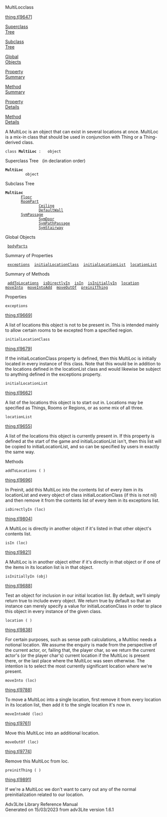 <span class="title">MultiLoc</span><span class="type">class</span>

[thing.t](../file/thing.t.html)\[[9647](../source/thing.t.html#9647)\]

[Superclass  
Tree](#_SuperClassTree_)

[Subclass  
Tree](#_SubClassTree_)

[Global  
Objects](#_ObjectSummary_)

[Property  
Summary](#_PropSummary_)

[Method  
Summary](#_MethodSummary_)

[Property  
Details](#_Properties_)

[Method  
Details](#_Methods_)

<div class="fdesc">

A MultiLoc is an object that can exist in several locations at once.
MultiLoc is a mix-in class that should be used in conjunction with Thing
or a Thing-derived class.

`class `**`MultiLoc`**` :   object`

</div>

<span id="_SuperClassTree_"></span>

<div class="mjhd">

<span class="hdln">Superclass Tree</span>   (in declaration order)

</div>

**`MultiLoc`**  
`         object`  
<span id="_SubClassTree_"></span>

<div class="mjhd">

<span class="hdln">Subclass Tree</span>  

</div>

**`MultiLoc`**  
`         `[`Floor`](../object/Floor.html)  
`         `[`RoomPart`](../object/RoomPart.html)  
`                 `[`Ceiling`](../object/Ceiling.html)  
`                 `[`DefaultWall`](../object/DefaultWall.html)  
`         `[`SymPassage`](../object/SymPassage.html)  
`                 `[`SymDoor`](../object/SymDoor.html)  
`                 `[`SymPathPassage`](../object/SymPathPassage.html)  
`                 `[`SymStairway`](../object/SymStairway.html)  
<span id="_ObjectSummary_"></span>

<div class="mjhd">

<span class="hdln">Global Objects</span>  

</div>

` `[`bodyParts`](../object/bodyParts.html)`  `
<span id="_PropSummary_"></span>

<div class="mjhd">

<span class="hdln">Summary of Properties</span>  

</div>

` `[`exceptions`](#exceptions)`  `[`initialLocationClass`](#initialLocationClass)`  `[`initialLocationList`](#initialLocationList)`  `[`locationList`](#locationList)`  `

<span id="_MethodSummary_"></span>

<div class="mjhd">

<span class="hdln">Summary of Methods</span>  

</div>

` `[`addToLocations`](#addToLocations)`  `[`isDirectlyIn`](#isDirectlyIn)`  `[`isIn`](#isIn)`  `[`isInitiallyIn`](#isInitiallyIn)`  `[`location`](#location)`  `[`moveInto`](#moveInto)`  `[`moveIntoAdd`](#moveIntoAdd)`  `[`moveOutOf`](#moveOutOf)`  `[`preinitThing`](#preinitThing)`  `

<span id="_Properties_"></span>

<div class="mjhd">

<span class="hdln">Properties</span>  

</div>

<span id="exceptions"></span>

`exceptions`

[thing.t](../file/thing.t.html)\[[9669](../source/thing.t.html#9669)\]

<div class="desc">

A list of locations this object is not to be present in. This is
intended mainly to allow certain rooms to be excepted from a specified
region.

</div>

<span id="initialLocationClass"></span>

`initialLocationClass`

[thing.t](../file/thing.t.html)\[[9679](../source/thing.t.html#9679)\]

<div class="desc">

If the initialLocationClass property is defined, then this MultiLoc is
initially located in every instance of this class. Note that this would
be in addition to the locations defined in the locationList class and
would likewise be subject to anything defined in the exceptions
property.

</div>

<span id="initialLocationList"></span>

`initialLocationList`

[thing.t](../file/thing.t.html)\[[9662](../source/thing.t.html#9662)\]

<div class="desc">

A list of the locations this object is to start out in. Locations may be
specified as Things, Rooms or Regions, or as some mix of all three.

</div>

<span id="locationList"></span>

`locationList`

[thing.t](../file/thing.t.html)\[[9655](../source/thing.t.html#9655)\]

<div class="desc">

A list of the locations this object is currently present in. If this
property is defined at the start of the game and initialLocationList
isn't, then this list will be copied to initialLocationList, and so can
be specified by users in exactly the same way.

</div>

<span id="_Methods_"></span>

<div class="mjhd">

<span class="hdln">Methods</span>  

</div>

<span id="addToLocations"></span>

`addToLocations ( )`

[thing.t](../file/thing.t.html)\[[9696](../source/thing.t.html#9696)\]

<div class="desc">

In Preinit, add this MultiLoc into the contents list of every item in
its locationList and every object of class initialLocationClass (if this
is not nil) and then remove it from the contents list of every item in
its exceptions list.

</div>

<span id="isDirectlyIn"></span>

`isDirectlyIn (loc)`

[thing.t](../file/thing.t.html)\[[9804](../source/thing.t.html#9804)\]

<div class="desc">

A MultiLoc is directly in another object if it's listed in that other
object's contents list.

</div>

<span id="isIn"></span>

`isIn (loc)`

[thing.t](../file/thing.t.html)\[[9821](../source/thing.t.html#9821)\]

<div class="desc">

A MultiLoc is in another object either if it's directly in that object
or if one of the items in its location list is in that object.

</div>

<span id="isInitiallyIn"></span>

`isInitiallyIn (obj)`

[thing.t](../file/thing.t.html)\[[9688](../source/thing.t.html#9688)\]

<div class="desc">

Test an object for inclusion in our initial location list. By default,
we'll simply return true to include every object. We return true by
default so that an instance can merely specify a value for
initialLocationClass in order to place this object in every instance of
the given class.

</div>

<span id="location"></span>

`location ( )`

[thing.t](../file/thing.t.html)\[[9838](../source/thing.t.html#9838)\]

<div class="desc">

For certain purposes, such as sense path calculations, a Multiloc needs
a notional location. We assume the enquiry is made from the perspective
of the current actor, or, failing that, the player char, so we return
the current actor's (or the player char's) current location if the
MultiLoc is present there, or the last place where the MultiLoc was seen
otherwise. The intention is to select the most currently significant
location where we're present.

</div>

<span id="moveInto"></span>

`moveInto (loc)`

[thing.t](../file/thing.t.html)\[[9788](../source/thing.t.html#9788)\]

<div class="desc">

To move a MultiLoc into a single location, first remove it from every
location in its location list, then add it to the single location it's
now in.

</div>

<span id="moveIntoAdd"></span>

`moveIntoAdd (loc)`

[thing.t](../file/thing.t.html)\[[9761](../source/thing.t.html#9761)\]

<div class="desc">

Move this MultiLoc into an additional location.

</div>

<span id="moveOutOf"></span>

`moveOutOf (loc)`

[thing.t](../file/thing.t.html)\[[9774](../source/thing.t.html#9774)\]

<div class="desc">

Remove this MultiLoc from loc.

</div>

<span id="preinitThing"></span>

`preinitThing ( )`

[thing.t](../file/thing.t.html)\[[9891](../source/thing.t.html#9891)\]

<div class="desc">

If we're a MultiLoc we don't want to carry out any of the normal
preinitialization related to our location.

</div>

<div class="ftr">

Adv3Lite Library Reference Manual  
Generated on 15/03/2023 from adv3Lite version 1.6.1

</div>
